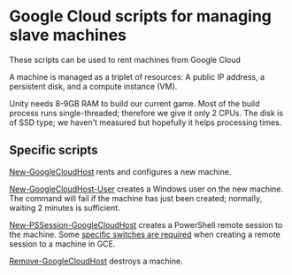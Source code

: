 # Google Cloud scripts for managing slave machines

These scripts can be used to rent machines from Google Cloud

A machine is managed as a triplet of resources: A public IP address, a persistent disk, and a compute instance (VM).

Unity needs 8-9GB RAM to build our current game. Most of the build process runs single-threaded; therefore we give it only 2 CPUs. The disk is of SSD type; we haven't measured but hopefully it helps processing times.

## Specific scripts

[New-GoogleCloudHost](New-GoogleCloudHost.ps1) rents and configures a new machine.

[New-GoogleCloudHost-User](New-GoogleCloudHost-User.ps1) creates a Windows user on the new machine. The command will fail if the machine has just been created; normally, waiting 2 minutes is sufficient.

[New-PSSession-GoogleCloudHost](New-PSSession-GoogleCloudHost.ps1) creates a PowerShell remote session to the machine. Some [specific switches are required](https://cloud.google.com/compute/docs/instances/connecting-to-instance#windows_cli) when creating a remote session to a machine in GCE.

[Remove-GoogleCloudHost](Remove-GoogleCloudHost.ps1) destroys a machine.
